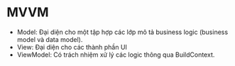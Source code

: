 # MVVM

- Model: Đại diện cho một tập hợp các lớp mô tả business logic (business model
  và data model).
- View: Đại diện cho các thành phần UI
- ViewModel: Có trách nhiệm xử lý các logic thông qua BuildContext.
